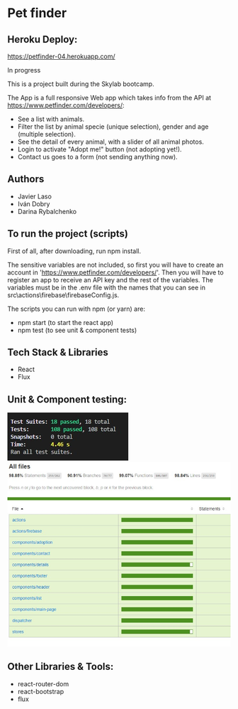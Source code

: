 # Pet finder

## Heroku Deploy:

https://petfinder-04.herokuapp.com/

In progress

This is a project built during the Skylab bootcamp.

The App is a full responsive Web app which takes info from the API at https://www.petfinder.com/developers/:

- See a list with animals.
- Filter the list by animal specie (unique selection), gender and age (multiple selection).
- See the detail of every animal, with a slider of all animal photos.
- Login to activate "Adopt me!" button (not adopting yet!).
- Contact us goes to a form (not sending anything now).

## Authors

- Javier Laso
- Iván Dobry
- Darina Rybalchenko

## To run the project (scripts)

First of all, after downloading, run npm install.

The sensitive variables are not included, so first you will have to create an account in 'https://www.petfinder.com/developers/'. Then you will have to register an app to receive an API key and the rest of the variables. The variables must be in the .env file with the names that you can see in src\actions\firebase\firebaseConfig.js.

The scripts you can run with npm (or yarn) are:

- npm start (to start the react app)
- npm test (to see unit & component tests)

## Tech Stack & Libraries

- React
- Flux

## Unit & Component testing:

![tests](/public/images/tests.jpg)
![test coverage](/public/images/coverage.jpg)

## Other Libraries & Tools:

- react-router-dom
- react-bootstrap
- flux